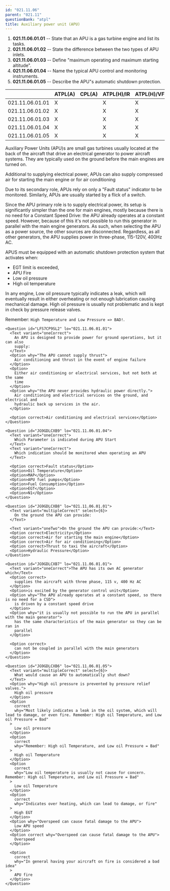 ```yaml
---
id: "021.11.06"
parent: "021.11"
questionBank: "atpl"
title: Auxiliary power unit (APU)
---
```


1.  **021.11.06.01.01** -- State that an APU is a gas turbine engine and list
    its tasks.
2.  **021.11.06.01.02** -- State the difference between the two types of APU
    inlets.
3.  **021.11.06.01.03** -- Define "maximum operating and maximum starting
    altitude".
4.  **021.11.06.01.04** -- Name the typical APU control and monitoring
    instruments.
5.  **021.11.06.01.05** -- Describe the APU"s automatic shutdown protection.

|                 | ATPL(A) | CPL(A) | ATPL(H)/IR | ATPL(H)/VFR | CPL(H) | IR  | CBIR(A) |
| --------------- | ------- | ------ | ---------- | ----------- | ------ | --- | ------- |
| 021.11.06.01.01 | X       |        | X          | X           |        |     |         |
| 021.11.06.01.02 | X       |        | X          | X           |        |     |         |
| 021.11.06.01.03 | X       |        | X          | X           |        |     |         |
| 021.11.06.01.04 | X       |        | X          | X           |        |     |         |
| 021.11.06.01.05 | X       |        | X          | X           |        |     |         |

Auxiliary Power Units (APU)s are small gas turbines usually located at the back
of the aircraft that drive an electrical generator to power aircraft systems.
They are typically used on the ground before the main engines are turned on.

Additional to supplying electrical power, APUs can also supply compressed air
for starting the main engine or for air conditioning

Due to its secondary role, APUs rely on only a "Fault status" indicator to be
monitored. Similarly, APUs are usually started by a flick of a switch.

Since the APU primary role is to supply electrical power, its setup is
significantly simpler than the one for main engines, mostly because there is no
need for a Constant Speed Drive: the APU already operates at a constant speed.
However, because of this it's not possible to run this generator in parallel
with the main engine generators. As such, when selecting the APU as a power
source, the other sources are disconnected. Regardless, as all other generators,
the APU supplies power in three-phase, 115-120V, 400Hz AC.

APUS must be equipped with an automatic shutdown protection system that
activates when:

- EGT limit is exceeded,
- APU Fire
- Low oil pressure
- High oil temperature

In any engine, Low oil pressure typically indicates a leak, which will
eventually result in either overheating or not enough lubrication causing
mechanical damage. High oil pressure is usually not problematic and is kept in
check by pressure release valves.

Remember: `High Temperature and Low Pressure => BAD!`.

```tsx
<Question id="LFS7CP9SL2" lo="021.11.06.01.01">
  <Text variant="oneCorrect">
    An APU is designed to provide power for ground operations, but it can also
    supply:
  </Text>
  <Option why="The APU cannot supply thrust">
    Air conditioning and thrust in the event of engine failure
  </Option>
  <Option>
    Either air conditioning or electrical services, but not both at the same
    time
  </Option>
  <Option why="the APU never provides hydraulic power directly.">
    Air conditioning and electrical services on the ground, and electrical and
    hydraulic back up services in the air.
  </Option>

  <Option correct>Air conditioning and electrical services</Option>
</Question>
```

```tsx
<Question id="JG9GDLCXB9" lo="021.11.06.01.04">
  <Text variant="oneCorrect">
    Which Parameter is indicated during APU Start
  </Text>
  <Text variant="oneCorrect">
    Which indication should be monitored when operating an APU
  </Text>

  <Option correct>Fault status</Option>
  <Option>Oil Temperature</Option>
  <Option>MAP</Option>
  <Option>APU fuel pumps</Option>
  <Option>Fuel Consumption</Option>
  <Option>EGT</Option>
  <Option>N1</Option>
</Question>
```

```tsx
<Question id="JG9GDLCXB8" lo="021.11.06.01.01">
  <Text variant="multipleCorrect" select={6}>
    On the ground the APU can provide:
  </Text>

  <Text variant="oneTwo">On the ground the APU can provide:</Text>
  <Option correct>Electricity</Option>
  <Option correct>Air for starting the main engine</Option>
  <Option correct>Air for air conditioning</Option>
  <Option correct>Thrust to taxi the aircraft</Option>
  <Option>Hydraulic Pressure</Option>
</Question>
```

```tsx
<Question id="JG9GDLCXB7" lo="021.11.06.01.01">
  <Text variant="oneCorrect">The APU has its own AC generator which</Text>
  <Option correct>
    supplies the aircraft with three phase, 115 v, 400 Hz AC
  </Option>
  <Option>is excited by the generator control unit</Option>
  <Option why="The APU already operates at a constant speed, so there is no need for a CSD">
    is driven by a constant speed drive
  </Option>
  <Option why="it is usually not possible to run the APU in parallel with the main generator">
    has the same characteristics of the main generator so they can be ran in
    parallel
  </Option>

  <Option correct>
    can not be coupled in parallel with the main generators
  </Option>
</Question>
```

```tsx
<Question id="JG9GDLCXB6" lo="021.11.06.01.05">
  <Text variant="multipleCorrect" select={6}>
    What would cause an APU to automatically shut down?
  </Text>
  <Option why="High oil pressure is prevented by pressure relief valves.">
    High oil pressure
  </Option>
  <Option
    correct
    why="Most likely indicates a leak in the oil system, which will lead to damage, or even fire. Remember: High oil Temperature, and Low oil Pressure = Bad"
  >
    Low oil pressure
  </Option>
  <Option
    correct
    why="Remember: High oil Temperature, and Low oil Pressure = Bad"
  >
    High oil Temperature
  </Option>
  <Option
    correct
    why="Low oil temperature is usually not cause for concern. Remember: High oil Temperature, and Low oil Pressure = Bad"
  >
    Low oil Temperature
  </Option>
  <Option
    correct
    why="Indicates over heating, which can lead to damage, or fire"
  >
    High EGT
  </Option>
  <Option why="Overspeed can cause fatal damage to the APU">
    Low APU speed
  </Option>
  <Option correct why="Overspeed can cause fatal damage to the APU">
    Overspeed
  </Option>

  <Option
    correct
    why="In general having your aircraft on fire is considered a bad idea"
  >
    APU fire
  </Option>
</Question>
```
